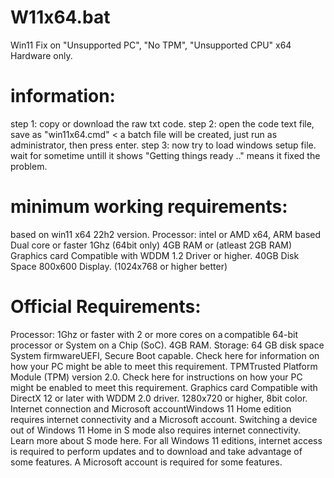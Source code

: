 # W11x64.bat
Win11 Fix on "Unsupported PC", "No TPM", "Unsupported CPU" x64 Hardware only. 

# information:
step 1: copy or download the raw txt code.
step 2: open the code text file, save as "win11x64.cmd"
< a batch file will be created, just run as administrator, then press enter.
step 3: now try to load windows setup file. wait for sometime untill it shows "Getting things ready
.." means it fixed the problem.

# minimum working requirements:
based on win11 x64 22h2 version.
Processor: intel or AMD x64, ARM based Dual core or faster 1Ghz (64bit only)
4GB RAM or (atleast 2GB RAM)
Graphics card Compatible with WDDM 1.2 Driver or higher. 
40GB Disk Space
800x600 Display. (1024x768 or higher better)

# Official Requirements:
Processor: 1Ghz or faster with 2 or more cores on a compatible 64-bit processor or System on a Chip (SoC).
4GB RAM.
Storage: 64 GB disk space
System firmwareUEFI, Secure Boot capable. Check here for information on how your PC might be able to meet this requirement.
TPMTrusted Platform Module (TPM) version 2.0. Check here for instructions on how your PC might be enabled to meet this requirement.
Graphics card Compatible with DirectX 12 or later with WDDM 2.0 driver.
1280x720 or higher, 8bit color.
Internet connection and Microsoft accountWindows 11 Home edition requires internet connectivity and a Microsoft account. Switching a device out of Windows 11 Home in S mode also requires internet connectivity. Learn more about S mode here. For all Windows 11 editions, internet access is required to perform updates and to download and take advantage of some features. A Microsoft account is required for some features.
